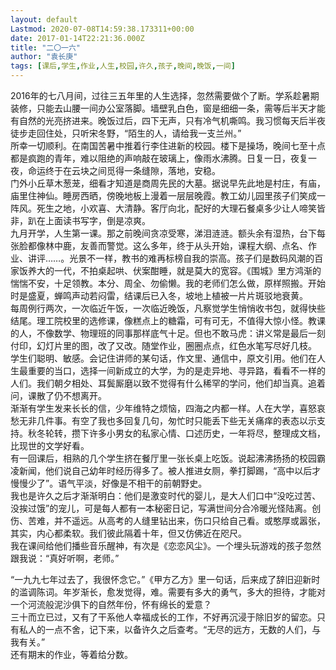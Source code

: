 ```yaml
---
layout: default
Lastmod: 2020-07-08T14:59:38.173311+00:00
date: 2017-01-14T22:21:36.000Z
title: "二〇一六"
author: "袁长庚"
tags: [课后,学生,作业,人生,校园,许久,孩子,晚间,晚饭,一间]
---
```


2016年的七八月间，过往三五年里的人生选择，忽然需要做个了断。学系趁暑期装修，只能去山腰一间办公室落脚。墙壁乳白色，窗是细细一条，需等后半天才能有自然的光亮挤进来。晚饭过后，四下无声，只有冷气机嘶鸣。我习惯每天后半夜徒步走回住处，只听宋冬野，“陌生的人，请给我一支兰州。”  
所幸一切顺利。在南国苦暑中推着行李住进新的校园。楼下是操场，晚间七至十点都是疯跑的青年，难以阻绝的声响敲在玻璃上，像雨水沸腾。日复一日，夜复一夜，命运终于在云块之间觅得一条缝隙，落地，安稳。  
门外小丘草木葱茏，细看才知道是商周先民的大墓。据说早先此地是村庄，有庙，庙里住神仙。睡房西晒，傍晚地板上漫着一层层晚霞。教工幼儿园里孩子们笑成一阵风。死生之地，小欢喜、大清静。客厅向北，配好的大理石餐桌多少让人啼笑皆非，趴在上面读书写字，倒是凉爽。  
九月开学，人生第一课。那之前晚间贪凉受寒，涕泪涟涟。额头余有湿热，台下每张脸都像林中鹿，友善而警觉。这么多年，终于从头开始，课程大纲、点名、作业、讲评……。光景不一样，教书的难再标榜自我的崇高。孩子们是数码风潮的百家饭养大的一代，不拍桌起哄、伏案酣睡，就是莫大的宽容。《围城》里方鸿渐的惴惴不安，十足领教。本分、周全、勿偷懒。我的老师们怎么做，原样照搬。开始时是盛夏，蝉鸣声动若闷雷，结课后已入冬，坡地上植被一片片斑驳地衰黄。  
每周例行两次，一次临近午饭，一次临近晚饭，凡察觉学生悄悄收书包，就得快些结尾。理工院校里的选修课，像糕点上的糖霜，可有可无，不值得大惊小怪。教课的人，不像数学、物理班的同事那样底气十足。但也不敢马虎：讲义常是最后一刻付印，幻灯片里的图，改了又改。随堂作业，圈圈点点，红色水笔写尽好几枝。  
学生们聪明、敏感。会记住讲师的某句话，作文里、通信中，原文引用。他们在人生最重要的当口，选择一间新成立的大学，为的是走异地、寻异路，看看不一样的人们。我们朝夕相处、耳鬓厮磨以致不觉得有什么稀罕的学问，他们却当真。追着问，课散了仍不想离开。  
渐渐有学生发来长长的信，少年维特之烦恼，四海之内都一样。人在大学，喜怒哀愁无非几件事。有空了我也多回复几句，匆忙时只能丢下些无关痛痒的表态以示支持。秋冬轮转，攒下许多小男女的私家心情、口述历史，一年将尽，整理成文档，比现世的文学好看。  
有一回课后，相熟的几个学生挤在餐厅里一张长桌上吃饭。说起沸沸扬扬的校园霸凌新闻，他们说自己幼年时经历得多了。被人推进女厕，拳打脚踢，“高中以后才慢慢少了”。语气平淡，好像是不相干的前朝野史。  
我也是许久之后才渐渐明白：他们是激变时代的婴儿，是大人们口中“没吃过苦、没挨过饿”的宠儿，可是每人都有一本秘密日记，写满世间分合冷暖光怪陆离。创伤、苦难，并不遥远。从高考的人缝里钻出来，伤口只给自己看。或憨厚或嚣张，其实，内心都柔软。我们彼此隔着十年，但又仿佛近在咫尺。  
我在课间给他们播些音乐醒神，有次是《恋恋风尘》。一个埋头玩游戏的孩子忽然跟我说：“真好听啊，老师。”  
  
“一九九七年过去了，我很怀念它。”《甲方乙方》里一句话，后来成了辞旧迎新时的滥调陈词。年岁渐长，愈发觉得，难。需要有多大的勇气，多大的担待，才能对一个河流般泥沙俱下的自然年份，怀有绵长的爱意？  
三十而立已过，又有了干系他人幸福成长的工作，不好再沉浸于除旧岁的留恋。只有私人的一点不舍，记下来，以备许久之后查考。“无尽的远方，无数的人们，与我有关。”  
还有期末的作业，等着给分数。

